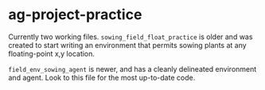 # ag-project-practice

Currently two working files.  `sowing_field_float_practice` is older and was created to start writing an environment that permits sowing plants at any floating-point x,y location.  

`field_env_sowing_agent` is newer, and has a cleanly delineated environment and agent.  Look to this file for the most up-to-date code.
